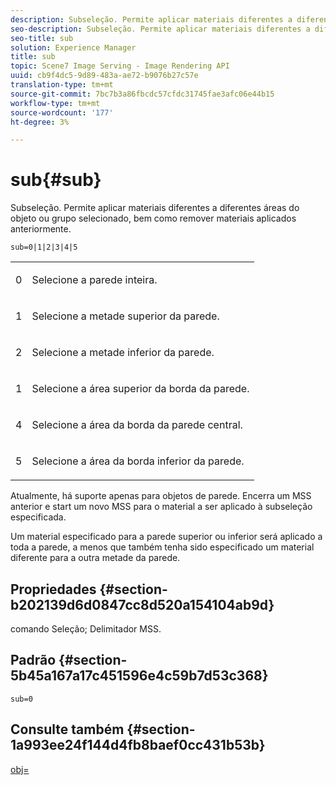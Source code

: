```yaml
---
description: Subseleção. Permite aplicar materiais diferentes a diferentes áreas do objeto ou grupo selecionado, bem como remover materiais aplicados anteriormente.
seo-description: Subseleção. Permite aplicar materiais diferentes a diferentes áreas do objeto ou grupo selecionado, bem como remover materiais aplicados anteriormente.
seo-title: sub
solution: Experience Manager
title: sub
topic: Scene7 Image Serving - Image Rendering API
uuid: cb9f4dc5-9d89-483a-ae72-b9076b27c57e
translation-type: tm+mt
source-git-commit: 7bc7b3a86fbcdc57cfdc31745fae3afc06e44b15
workflow-type: tm+mt
source-wordcount: '177'
ht-degree: 3%

---
```



# sub{#sub}

Subseleção. Permite aplicar materiais diferentes a diferentes áreas do objeto ou grupo selecionado, bem como remover materiais aplicados anteriormente.

`sub=0|1|2|3|4|5`

<table id="simpletable_F6BF91BD2C4B47BF8A28032E392D37F0"> 
 <tr class="strow"> 
  <td class="stentry"> <p>0 </p> </td> 
  <td class="stentry"> <p>Selecione a parede inteira. </p> </td> 
 </tr> 
 <tr class="strow"> 
  <td class="stentry"> <p>1 </p> </td> 
  <td class="stentry"> <p>Selecione a metade superior da parede. </p> </td> 
 </tr> 
 <tr class="strow"> 
  <td class="stentry"> <p>2 </p> </td> 
  <td class="stentry"> <p>Selecione a metade inferior da parede. </p> </td> 
 </tr> 
 <tr class="strow"> 
  <td class="stentry"> <p>1 </p> </td> 
  <td class="stentry"> <p>Selecione a área superior da borda da parede. </p> </td> 
 </tr> 
 <tr class="strow"> 
  <td class="stentry"> <p>4 </p> </td> 
  <td class="stentry"> <p>Selecione a área da borda da parede central. </p> </td> 
 </tr> 
 <tr class="strow"> 
  <td class="stentry"> <p>5 </p> </td> 
  <td class="stentry"> <p>Selecione a área da borda inferior da parede. </p> </td> 
 </tr> 
</table>

Atualmente, há suporte apenas para objetos de parede. Encerra um MSS anterior e start um novo MSS para o material a ser aplicado à subseleção especificada.

Um material especificado para a parede superior ou inferior será aplicado a toda a parede, a menos que também tenha sido especificado um material diferente para a outra metade da parede.

## Propriedades {#section-b202139d6d0847cc8d520a154104ab9d}

comando Seleção; Delimitador MSS.

## Padrão {#section-5b45a167a17c451596e4c59b7d53c368}

`sub=0`

## Consulte também {#section-1a993ee24f144d4fb8baef0cc431b53b}

[obj=](../../../../../ir-api/http-protocol/image-rendering-api-ref/c-ir-http-protocol-ref/c-ir-http-protocol-command-reference/r-ir-obj.md#reference-31e7dac7931b4e0eb3c7589f120a1e6a)
